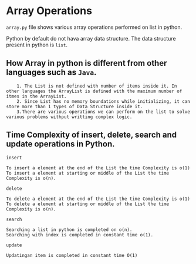 # Array Operations

```array.py``` file shows various array operations performed on list in python.

Python by default do not hava array data structure. The data structure present in python is ```list```.

## How Array in python is different from other languages such as  ```Java```.

        1. The List is not defined with number of items inside it. In other languages the ArrayList is defined with the maximum number of itmes in the ArrayList.
        2. Since List has no memory boundations while initializing, it can store more than 1 types of Data Structure inside it.
        3.There are various operations we can perform on the list to solve various problems withput writting complex logic.

## Time Complexity of insert, delete, search and update operations in Python.

```insert```

```
To insert a element at the end of the List the time Complexity is o(1)
To insert a element at starting or middle of the List the time Complexity is o(n).
```

```delete```

```
To delete a element at the end of the List the time Complexity is o(1)
To delete a element at starting or middle of the List the time Complexity is o(n).
```

```search```

```
Searching a list in python is completed on o(n).
Searching with index is completed in constant time o(1).  
```

```update```

```
Updatingan item is completed in constant time O(1)
```